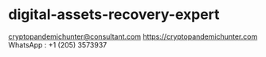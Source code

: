 # digital-assets-recovery-expert
cryptopandemichunter@consultant.com https://cryptopandemichunter.com WhatsApp : +1 (205) 3573937
